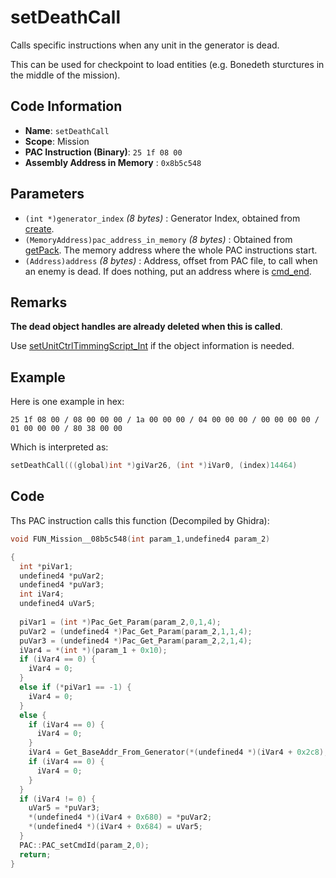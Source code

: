 # setDeathCall

Calls specific instructions when any unit in the generator is dead.

This can be used for checkpoint to load entities (e.g. Bonedeth sturctures in the middle of the mission).

## Code Information

- **Name**: `setDeathCall`
- **Scope**: Mission
- **PAC Instruction (Binary)**: `25 1f 08 00`
- **Assembly Address in Memory** : `0x8b5c548`

## Parameters

- `(int *)generator_index` *(8 bytes)* : Generator Index, obtained from [create](./create.md).
- `(MemoryAddress)pac_address_in_memory` *(8 bytes)* : Obtained from [getPack](./getpack_25100600.md). The memory address where the whole PAC instructions start.
- `(Address)address` *(8 bytes)* : Address, offset from PAC file, to call when an enemy is dead. If does nothing, put an address where is [cmd_end](./cmd_end.md).

## Remarks

**The dead object handles are already deleted when this is called**.

Use [setUnitCtrlTimmingScript_Int](./setunitctrltimingscript_int.md) if the object information is needed.

## Example

Here is one example in hex:

```25 1f 08 00 / 08 00 00 00 / 1a 00 00 00 / 04 00 00 00 / 00 00 00 00 / 01 00 00 00 / 80 38 00 00```

Which is interpreted as:

```c
setDeathCall(((global)int *)giVar26, (int *)iVar0, (index)14464)
```

## Code

Ths PAC instruction calls this function (Decompiled by Ghidra):

```c
void FUN_Mission__08b5c548(int param_1,undefined4 param_2)

{
  int *piVar1;
  undefined4 *puVar2;
  undefined4 *puVar3;
  int iVar4;
  undefined4 uVar5;
  
  piVar1 = (int *)Pac_Get_Param(param_2,0,1,4);
  puVar2 = (undefined4 *)Pac_Get_Param(param_2,1,1,4);
  puVar3 = (undefined4 *)Pac_Get_Param(param_2,2,1,4);
  iVar4 = *(int *)(param_1 + 0x10);
  if (iVar4 == 0) {
    iVar4 = 0;
  }
  else if (*piVar1 == -1) {
    iVar4 = 0;
  }
  else {
    if (iVar4 == 0) {
      iVar4 = 0;
    }
    iVar4 = Get_BaseAddr_From_Generator(*(undefined4 *)(iVar4 + 0x2c8), *piVar1);
    if (iVar4 == 0) {
      iVar4 = 0;
    }
  }
  if (iVar4 != 0) {
    uVar5 = *puVar3;
    *(undefined4 *)(iVar4 + 0x680) = *puVar2;
    *(undefined4 *)(iVar4 + 0x684) = uVar5;
  }
  PAC::PAC_setCmdId(param_2,0);
  return;
}
```
